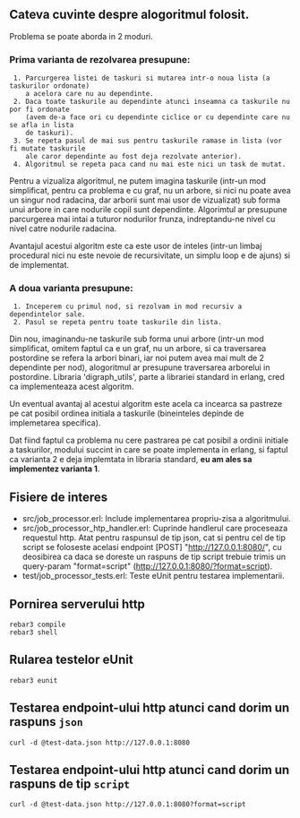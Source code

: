 ## Cateva cuvinte despre alogoritmul folosit.

Problema se poate aborda in 2 moduri.

### Prima varianta de rezolvarea presupune:

     1. Parcurgerea listei de taskuri si mutarea intr-o noua lista (a taskurilor ordonate) 
        a acelora care nu au dependinte. 
     2. Daca toate taskurile au dependinte atunci inseamna ca taskurile nu por fi ordonate 
        (avem de-a face ori cu dependinte ciclice or cu dependinte care nu se afla in lista 
        de taskuri).
     3. Se repeta pasul de mai sus pentru taskurile ramase in lista (vor fi mutate taskurile
        ale caror dependinte au fost deja rezolvate anterior).
     4. Algoritmul se repeta paca cand nu mai este nici un task de mutat.

   Pentru a vizualiza algoritmul, ne putem imagina taskurile (intr-un mod simplificat, pentru ca problema e cu graf, nu un arbore, si nici nu poate avea un singur nod radacina, dar arborii sunt mai usor de vizualizat) sub forma unui arbore in care nodurile copil sunt dependinte. Algorimtul ar presupune parcurgerea mai intai a tuturor nodurilor frunza, indreptandu-ne nivel cu nivel catre nodurile radacina. 

   Avantajul acestui algoritm este ca este usor de inteles (intr-un limbaj procedural nici nu este nevoie de recursivitate, un simplu loop e de ajuns) si de implementat.

### A doua varianta presupune:

     1. Inceperem cu primul nod, si rezolvam in mod recursiv a dependintelor sale. 
     2. Pasul se repeta pentru toate taskurile din lista. 
     
   Din nou, imaginandu-ne taskurile sub forma unui arbore (intr-un mod simplificat, omitem faptul ca e un graf, nu un arbore, si ca traversarea postordine se refera la arbori binari, iar noi putem avea mai mult de 2 dependinte per nod), alogoritmul ar presupune traversarea arborelui in postordine. Libraria 'digraph_utils', parte a librariei standard in erlang, cred ca implementeaza acest algoritm.
   
   Un eventual avantaj al acestui algoritm este acela ca incearca sa pastreze pe cat posibil ordinea initiala a taskurile (bineinteles depinde de implemetarea specifica).

Dat fiind faptul ca problema nu cere pastrarea pe cat posibil a ordinii initiale a taskurilor, modului succint in care se poate implementa in erlang, si faptul ca varianta 2 e deja implemtata in libraria standard, **eu am ales sa implementez varianta 1**.


## Fisiere de interes

* src/job_processor.erl: Include implementarea propriu-zisa a algoritmului. 
* src/job_processor_htp_handler.erl: Cuprinde handlerul care proceseaza requestul http. Atat pentru raspunsul de tip json, cat si pentru cel de tip script se foloseste acelasi endpoint [POST] "http://127.0.0.1:8080/", cu deosibirea ca daca se doreste un raspuns de tip script trebuie trimis un query-param "format=script" (http://127.0.0.1:8080/?format=script). 
* test/job_processor_tests.erl: Teste eUnit pentru testarea implementarii.


## Pornirea serverului http

```shell
rebar3 compile
rebar3 shell
```


## Rularea testelor eUnit

```shell
rebar3 eunit
```


## Testarea endpoint-ului http atunci cand dorim un raspuns `json`

```shell
curl -d @test-data.json http://127.0.0.1:8080
```

## Testarea endpoint-ului http atunci cand dorim un raspuns de tip `script`

```shell
curl -d @test-data.json http://127.0.0.1:8080?format=script
```